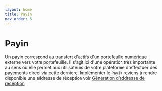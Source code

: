 ```yaml
---
layout: home
title: Payin 
nav_order: 6
---
```


# Payin

Un payin correspond au transfert d'actifs d'un portefeuille numérique externe vers votre portefeuille. Il s'agit ici d'une opération très importante au sens où elle permet aux utilisateurs de votre plateforme d'effectuer des payements direct via cette dernière. Implémenter le `Payin` reviens à rendre disponible une addresse de réception voir [Génération d’addresse de reception](./received_address.md)